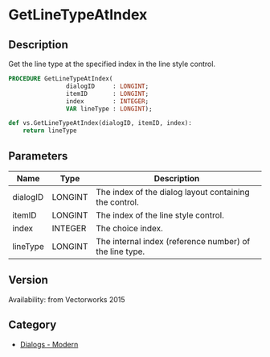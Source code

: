 # GetLineTypeAtIndex

## Description
Get the line type at the specified index in the line style control.

```pascal
PROCEDURE GetLineTypeAtIndex(
				dialogID     : LONGINT;
				itemID       : LONGINT;
				index        : INTEGER;
				VAR lineType : LONGINT);
```

```python
def vs.GetLineTypeAtIndex(dialogID, itemID, index):
    return lineType
```

## Parameters
|Name|Type|Description|
|---|---|---|
|dialogID|LONGINT|The index of the dialog layout containing the control.|
|itemID|LONGINT|The index of the line style control.|
|index|INTEGER|The choice index.|
|lineType|LONGINT|The internal index (reference number) of the line type.|

## Version
Availability: from Vectorworks 2015

## Category
* [Dialogs - Modern](../Categories/Dialogs%20-%20Modern.md)
